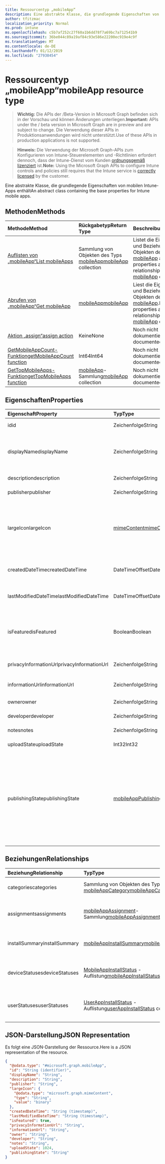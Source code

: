 ```yaml
---
title: Ressourcentyp „mobileApp“
description: Eine abstrakte Klasse, die grundlegende Eigenschaften von mobilen Intune-Apps enthält
author: tfitzmac
localization_priority: Normal
ms.prod: intune
ms.openlocfilehash: c5b7af252c27f60a1b6dd78f7a69bc7a712541b9
ms.sourcegitcommit: 36be044c89a19af84c93e586e22200ec919e4c9f
ms.translationtype: MT
ms.contentlocale: de-DE
ms.lasthandoff: 01/12/2019
ms.locfileid: "27938454"
---
```

# <a name="mobileapp-resource-type"></a><span data-ttu-id="d6285-103">Ressourcentyp „mobileApp“</span><span class="sxs-lookup"><span data-stu-id="d6285-103">mobileApp resource type</span></span>

> <span data-ttu-id="d6285-104">**Wichtig:** Die APIs der /Beta-Version in Microsoft Graph befinden sich in der Vorschau und können Änderungen unterliegen.</span><span class="sxs-lookup"><span data-stu-id="d6285-104">**Important:** APIs under the / beta version in Microsoft Graph are in preview and are subject to change.</span></span> <span data-ttu-id="d6285-105">Die Verwendung dieser APIs in Produktionsanwendungen wird nicht unterstützt.</span><span class="sxs-lookup"><span data-stu-id="d6285-105">Use of these APIs in production applications is not supported.</span></span>

> <span data-ttu-id="d6285-106">**Hinweis:** Die Verwendung der Microsoft Graph-APIs zum Konfigurieren von Intune-Steuerelementen und -Richtlinien erfordert dennoch, dass der Intune-Dienst vom Kunden [ordnungsgemäß lizenziert](https://go.microsoft.com/fwlink/?linkid=839381) ist.</span><span class="sxs-lookup"><span data-stu-id="d6285-106">**Note:** Using the Microsoft Graph APIs to configure Intune controls and policies still requires that the Intune service is [correctly licensed](https://go.microsoft.com/fwlink/?linkid=839381) by the customer.</span></span>

<span data-ttu-id="d6285-107">Eine abstrakte Klasse, die grundlegende Eigenschaften von mobilen Intune-Apps enthält</span><span class="sxs-lookup"><span data-stu-id="d6285-107">An abstract class containing the base properties for Intune mobile apps.</span></span>
## <a name="methods"></a><span data-ttu-id="d6285-108">Methoden</span><span class="sxs-lookup"><span data-stu-id="d6285-108">Methods</span></span>
|<span data-ttu-id="d6285-109">Methode</span><span class="sxs-lookup"><span data-stu-id="d6285-109">Method</span></span>|<span data-ttu-id="d6285-110">Rückgabetyp</span><span class="sxs-lookup"><span data-stu-id="d6285-110">Return Type</span></span>|<span data-ttu-id="d6285-111">Beschreibung</span><span class="sxs-lookup"><span data-stu-id="d6285-111">Description</span></span>|
|:---|:---|:---|
|[<span data-ttu-id="d6285-112">Auflisten von „mobileApp“</span><span class="sxs-lookup"><span data-stu-id="d6285-112">List mobileApps</span></span>](../api/intune-apps-mobileapp-list.md)|<span data-ttu-id="d6285-113">Sammlung von Objekten des Typs [mobileApp](../resources/intune-apps-mobileapp.md)</span><span class="sxs-lookup"><span data-stu-id="d6285-113">[mobileApp](../resources/intune-apps-mobileapp.md) collection</span></span>|<span data-ttu-id="d6285-114">Listet die Eigenschaften und Beziehungen von Objekten des Typs [mobileApp](../resources/intune-apps-mobileapp.md) auf.</span><span class="sxs-lookup"><span data-stu-id="d6285-114">List properties and relationships of the [mobileApp](../resources/intune-apps-mobileapp.md) objects.</span></span>|
|[<span data-ttu-id="d6285-115">Abrufen von „mobileApp“</span><span class="sxs-lookup"><span data-stu-id="d6285-115">Get mobileApp</span></span>](../api/intune-apps-mobileapp-get.md)|[<span data-ttu-id="d6285-116">mobileApp</span><span class="sxs-lookup"><span data-stu-id="d6285-116">mobileApp</span></span>](../resources/intune-apps-mobileapp.md)|<span data-ttu-id="d6285-117">Liest die Eigenschaften und Beziehungen von Objekten des Typs [mobileApp](../resources/intune-apps-mobileapp.md).</span><span class="sxs-lookup"><span data-stu-id="d6285-117">Read properties and relationships of the [mobileApp](../resources/intune-apps-mobileapp.md) object.</span></span>|
|[<span data-ttu-id="d6285-118">Aktion „assign“</span><span class="sxs-lookup"><span data-stu-id="d6285-118">assign action</span></span>](../api/intune-apps-mobileapp-assign.md)|<span data-ttu-id="d6285-119">Keine</span><span class="sxs-lookup"><span data-stu-id="d6285-119">None</span></span>|<span data-ttu-id="d6285-120">Noch nicht dokumentiert</span><span class="sxs-lookup"><span data-stu-id="d6285-120">Not yet documented</span></span>|
|[<span data-ttu-id="d6285-121">GetMobileAppCount-Funktion</span><span class="sxs-lookup"><span data-stu-id="d6285-121">getMobileAppCount function</span></span>](../api/intune-apps-mobileapp-getmobileappcount.md)|<span data-ttu-id="d6285-122">Int64</span><span class="sxs-lookup"><span data-stu-id="d6285-122">Int64</span></span>|<span data-ttu-id="d6285-123">Noch nicht dokumentiert</span><span class="sxs-lookup"><span data-stu-id="d6285-123">Not yet documented</span></span>|
|[<span data-ttu-id="d6285-124">GetTopMobileApps-Funktion</span><span class="sxs-lookup"><span data-stu-id="d6285-124">getTopMobileApps function</span></span>](../api/intune-apps-mobileapp-gettopmobileapps.md)|<span data-ttu-id="d6285-125">[mobileApp](../resources/intune-apps-mobileapp.md)-Sammlung</span><span class="sxs-lookup"><span data-stu-id="d6285-125">[mobileApp](../resources/intune-apps-mobileapp.md) collection</span></span>|<span data-ttu-id="d6285-126">Noch nicht dokumentiert</span><span class="sxs-lookup"><span data-stu-id="d6285-126">Not yet documented</span></span>|

## <a name="properties"></a><span data-ttu-id="d6285-127">Eigenschaften</span><span class="sxs-lookup"><span data-stu-id="d6285-127">Properties</span></span>
|<span data-ttu-id="d6285-128">Eigenschaft</span><span class="sxs-lookup"><span data-stu-id="d6285-128">Property</span></span>|<span data-ttu-id="d6285-129">Typ</span><span class="sxs-lookup"><span data-stu-id="d6285-129">Type</span></span>|<span data-ttu-id="d6285-130">Beschreibung</span><span class="sxs-lookup"><span data-stu-id="d6285-130">Description</span></span>|
|:---|:---|:---|
|<span data-ttu-id="d6285-131">id</span><span class="sxs-lookup"><span data-stu-id="d6285-131">id</span></span>|<span data-ttu-id="d6285-132">Zeichenfolge</span><span class="sxs-lookup"><span data-stu-id="d6285-132">String</span></span>|<span data-ttu-id="d6285-133">Schlüssel der Entität</span><span class="sxs-lookup"><span data-stu-id="d6285-133">Key of the entity.</span></span>|
|<span data-ttu-id="d6285-134">displayName</span><span class="sxs-lookup"><span data-stu-id="d6285-134">displayName</span></span>|<span data-ttu-id="d6285-135">Zeichenfolge</span><span class="sxs-lookup"><span data-stu-id="d6285-135">String</span></span>|<span data-ttu-id="d6285-136">Titel der App (vom Administrator bereitgestellt oder importiert)</span><span class="sxs-lookup"><span data-stu-id="d6285-136">The admin provided or imported title of the app.</span></span>|
|<span data-ttu-id="d6285-137">description</span><span class="sxs-lookup"><span data-stu-id="d6285-137">description</span></span>|<span data-ttu-id="d6285-138">Zeichenfolge</span><span class="sxs-lookup"><span data-stu-id="d6285-138">String</span></span>|<span data-ttu-id="d6285-139">Beschreibung der App</span><span class="sxs-lookup"><span data-stu-id="d6285-139">The description of the app.</span></span>|
|<span data-ttu-id="d6285-140">publisher</span><span class="sxs-lookup"><span data-stu-id="d6285-140">publisher</span></span>|<span data-ttu-id="d6285-141">Zeichenfolge</span><span class="sxs-lookup"><span data-stu-id="d6285-141">String</span></span>|<span data-ttu-id="d6285-142">Herausgeber der App</span><span class="sxs-lookup"><span data-stu-id="d6285-142">The publisher of the app.</span></span>|
|<span data-ttu-id="d6285-143">largeIcon</span><span class="sxs-lookup"><span data-stu-id="d6285-143">largeIcon</span></span>|[<span data-ttu-id="d6285-144">mimeContent</span><span class="sxs-lookup"><span data-stu-id="d6285-144">mimeContent</span></span>](../resources/intune-shared-mimecontent.md)|<span data-ttu-id="d6285-145">Das große Symbol, das in den App-Details angezeigt und für den Upload des Symbols verwendet werden soll</span><span class="sxs-lookup"><span data-stu-id="d6285-145">The large icon, to be displayed in the app details and used for upload of the icon.</span></span>|
|<span data-ttu-id="d6285-146">createdDateTime</span><span class="sxs-lookup"><span data-stu-id="d6285-146">createdDateTime</span></span>|<span data-ttu-id="d6285-147">DateTimeOffset</span><span class="sxs-lookup"><span data-stu-id="d6285-147">DateTimeOffset</span></span>|<span data-ttu-id="d6285-148">Datum und Uhrzeit der Erstellung der App</span><span class="sxs-lookup"><span data-stu-id="d6285-148">The date and time the app was created.</span></span>|
|<span data-ttu-id="d6285-149">lastModifiedDateTime</span><span class="sxs-lookup"><span data-stu-id="d6285-149">lastModifiedDateTime</span></span>|<span data-ttu-id="d6285-150">DateTimeOffset</span><span class="sxs-lookup"><span data-stu-id="d6285-150">DateTimeOffset</span></span>|<span data-ttu-id="d6285-151">Datum und Uhrzeit der letzten Änderung der App</span><span class="sxs-lookup"><span data-stu-id="d6285-151">The date and time the app was last modified.</span></span>|
|<span data-ttu-id="d6285-152">isFeatured</span><span class="sxs-lookup"><span data-stu-id="d6285-152">isFeatured</span></span>|<span data-ttu-id="d6285-153">Boolean</span><span class="sxs-lookup"><span data-stu-id="d6285-153">Boolean</span></span>|<span data-ttu-id="d6285-154">Wert, der angibt, ob die App vom Administrator als empfohlen markiert wurde</span><span class="sxs-lookup"><span data-stu-id="d6285-154">The value indicating whether the app is marked as featured by the admin.</span></span>|
|<span data-ttu-id="d6285-155">privacyInformationUrl</span><span class="sxs-lookup"><span data-stu-id="d6285-155">privacyInformationUrl</span></span>|<span data-ttu-id="d6285-156">Zeichenfolge</span><span class="sxs-lookup"><span data-stu-id="d6285-156">String</span></span>|<span data-ttu-id="d6285-157">URL zur Datenschutzerklärung</span><span class="sxs-lookup"><span data-stu-id="d6285-157">The privacy statement Url.</span></span>|
|<span data-ttu-id="d6285-158">informationUrl</span><span class="sxs-lookup"><span data-stu-id="d6285-158">informationUrl</span></span>|<span data-ttu-id="d6285-159">Zeichenfolge</span><span class="sxs-lookup"><span data-stu-id="d6285-159">String</span></span>|<span data-ttu-id="d6285-160">URL zur Seite mit weiteren Informationen</span><span class="sxs-lookup"><span data-stu-id="d6285-160">The more information Url.</span></span>|
|<span data-ttu-id="d6285-161">owner</span><span class="sxs-lookup"><span data-stu-id="d6285-161">owner</span></span>|<span data-ttu-id="d6285-162">Zeichenfolge</span><span class="sxs-lookup"><span data-stu-id="d6285-162">String</span></span>|<span data-ttu-id="d6285-163">Besitzer der App</span><span class="sxs-lookup"><span data-stu-id="d6285-163">The owner of the app.</span></span>|
|<span data-ttu-id="d6285-164">developer</span><span class="sxs-lookup"><span data-stu-id="d6285-164">developer</span></span>|<span data-ttu-id="d6285-165">Zeichenfolge</span><span class="sxs-lookup"><span data-stu-id="d6285-165">String</span></span>|<span data-ttu-id="d6285-166">Entwickler der App</span><span class="sxs-lookup"><span data-stu-id="d6285-166">The developer of the app.</span></span>|
|<span data-ttu-id="d6285-167">notes</span><span class="sxs-lookup"><span data-stu-id="d6285-167">notes</span></span>|<span data-ttu-id="d6285-168">Zeichenfolge</span><span class="sxs-lookup"><span data-stu-id="d6285-168">String</span></span>|<span data-ttu-id="d6285-169">Hinweise zur App.</span><span class="sxs-lookup"><span data-stu-id="d6285-169">Notes for the app.</span></span>|
|<span data-ttu-id="d6285-170">uploadState</span><span class="sxs-lookup"><span data-stu-id="d6285-170">uploadState</span></span>|<span data-ttu-id="d6285-171">Int32</span><span class="sxs-lookup"><span data-stu-id="d6285-171">Int32</span></span>|<span data-ttu-id="d6285-172">Der Upload-Zustand.</span><span class="sxs-lookup"><span data-stu-id="d6285-172">The upload state.</span></span>|
|<span data-ttu-id="d6285-173">publishingState</span><span class="sxs-lookup"><span data-stu-id="d6285-173">publishingState</span></span>|[<span data-ttu-id="d6285-174">mobileAppPublishingState</span><span class="sxs-lookup"><span data-stu-id="d6285-174">mobileAppPublishingState</span></span>](../resources/intune-apps-mobileapppublishingstate.md)|<span data-ttu-id="d6285-175">Der Veröffentlichungsstatus der App.</span><span class="sxs-lookup"><span data-stu-id="d6285-175">The publishing state for the app.</span></span> <span data-ttu-id="d6285-176">Eine App kann erst zugewiesen werden, wenn sie veröffentlicht wurde.</span><span class="sxs-lookup"><span data-stu-id="d6285-176">The app cannot be assigned unless the app is published.</span></span> <span data-ttu-id="d6285-177">Mögliche Werte sind: `notPublished`, `processing` und `published`.</span><span class="sxs-lookup"><span data-stu-id="d6285-177">Possible values are: `notPublished`, `processing`, `published`.</span></span>|

## <a name="relationships"></a><span data-ttu-id="d6285-178">Beziehungen</span><span class="sxs-lookup"><span data-stu-id="d6285-178">Relationships</span></span>
|<span data-ttu-id="d6285-179">Beziehung</span><span class="sxs-lookup"><span data-stu-id="d6285-179">Relationship</span></span>|<span data-ttu-id="d6285-180">Typ</span><span class="sxs-lookup"><span data-stu-id="d6285-180">Type</span></span>|<span data-ttu-id="d6285-181">Beschreibung</span><span class="sxs-lookup"><span data-stu-id="d6285-181">Description</span></span>|
|:---|:---|:---|
|<span data-ttu-id="d6285-182">categories</span><span class="sxs-lookup"><span data-stu-id="d6285-182">categories</span></span>|<span data-ttu-id="d6285-183">Sammlung von Objekten des Typs [mobileAppCategory](../resources/intune-apps-mobileappcategory.md)</span><span class="sxs-lookup"><span data-stu-id="d6285-183">[mobileAppCategory](../resources/intune-apps-mobileappcategory.md) collection</span></span>|<span data-ttu-id="d6285-184">Liste der Kategorien, denen die App zugeordnet ist.</span><span class="sxs-lookup"><span data-stu-id="d6285-184">The list of categories for this app.</span></span>|
|<span data-ttu-id="d6285-185">assignments</span><span class="sxs-lookup"><span data-stu-id="d6285-185">assignments</span></span>|<span data-ttu-id="d6285-186">[mobileAppAssignment](../resources/intune-apps-mobileappassignment.md)-Sammlung</span><span class="sxs-lookup"><span data-stu-id="d6285-186">[mobileAppAssignment](../resources/intune-apps-mobileappassignment.md) collection</span></span>|<span data-ttu-id="d6285-187">Die Liste von Gruppenzuweisungen für diese mobile App.</span><span class="sxs-lookup"><span data-stu-id="d6285-187">The list of group assignments for this mobile app.</span></span>|
|<span data-ttu-id="d6285-188">installSummary</span><span class="sxs-lookup"><span data-stu-id="d6285-188">installSummary</span></span>|[<span data-ttu-id="d6285-189">mobileAppInstallSummary</span><span class="sxs-lookup"><span data-stu-id="d6285-189">mobileAppInstallSummary</span></span>](../resources/intune-apps-mobileappinstallsummary.md)|<span data-ttu-id="d6285-190">Die Installationszusammenfassung für die mobile App.</span><span class="sxs-lookup"><span data-stu-id="d6285-190">Mobile App Install Summary.</span></span>|
|<span data-ttu-id="d6285-191">deviceStatuses</span><span class="sxs-lookup"><span data-stu-id="d6285-191">deviceStatuses</span></span>|<span data-ttu-id="d6285-192">[MobileAppInstallStatus](../resources/intune-apps-mobileappinstallstatus.md) -Auflistung</span><span class="sxs-lookup"><span data-stu-id="d6285-192">[mobileAppInstallStatus](../resources/intune-apps-mobileappinstallstatus.md) collection</span></span>|<span data-ttu-id="d6285-193">Die Liste der Installationsstatus für diese mobile app.</span><span class="sxs-lookup"><span data-stu-id="d6285-193">The list of installation states for this mobile app.</span></span>|
|<span data-ttu-id="d6285-194">userStatuses</span><span class="sxs-lookup"><span data-stu-id="d6285-194">userStatuses</span></span>|<span data-ttu-id="d6285-195">[UserAppInstallStatus](../resources/intune-apps-userappinstallstatus.md) -Auflistung</span><span class="sxs-lookup"><span data-stu-id="d6285-195">[userAppInstallStatus](../resources/intune-apps-userappinstallstatus.md) collection</span></span>|<span data-ttu-id="d6285-196">Die Liste der Installationsstatus für diese mobile app.</span><span class="sxs-lookup"><span data-stu-id="d6285-196">The list of installation states for this mobile app.</span></span>|

## <a name="json-representation"></a><span data-ttu-id="d6285-197">JSON-Darstellung</span><span class="sxs-lookup"><span data-stu-id="d6285-197">JSON Representation</span></span>
<span data-ttu-id="d6285-198">Es folgt eine JSON-Darstellung der Ressource.</span><span class="sxs-lookup"><span data-stu-id="d6285-198">Here is a JSON representation of the resource.</span></span>
<!-- {
  "blockType": "resource",
  "keyProperty": "id",
  "@odata.type": "microsoft.graph.mobileApp"
}
-->
``` json
{
  "@odata.type": "#microsoft.graph.mobileApp",
  "id": "String (identifier)",
  "displayName": "String",
  "description": "String",
  "publisher": "String",
  "largeIcon": {
    "@odata.type": "microsoft.graph.mimeContent",
    "type": "String",
    "value": "binary"
  },
  "createdDateTime": "String (timestamp)",
  "lastModifiedDateTime": "String (timestamp)",
  "isFeatured": true,
  "privacyInformationUrl": "String",
  "informationUrl": "String",
  "owner": "String",
  "developer": "String",
  "notes": "String",
  "uploadState": 1024,
  "publishingState": "String"
}
```






